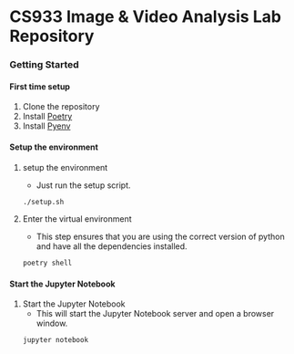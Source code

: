 # CS933 Image & Video Analysis Lab Repository

### Getting Started

#### First time setup

1. Clone the repository
2. Install [Poetry](https://python-poetry.org/docs/#installing-with-the-official-installer)
3. Install [Pyenv](https://github.com/pyenv/pyenv?tab=readme-ov-file#installation)

#### Setup the environment

1. setup the environment
    - Just run the setup script.
    ```bash
    ./setup.sh
    ```

2. Enter the virtual environment
    - This step ensures that you are using the correct version of python and have all the dependencies installed.
   ```bash
   poetry shell
   ```

#### Start the Jupyter Notebook

1. Start the Jupyter Notebook
    - This will start the Jupyter Notebook server and open a browser window.
   ```bash
   jupyter notebook
   ```
